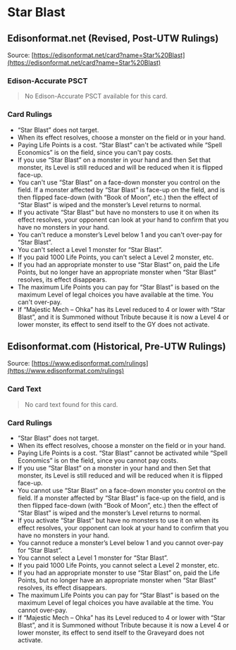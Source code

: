 # Star Blast

## Edisonformat.net (Revised, Post-UTW Rulings)

Source: [https://edisonformat.net/card?name=Star%20Blast](https://edisonformat.net/card?name=Star%20Blast)

### Edison-Accurate PSCT

> No Edison-Accurate PSCT available for this card.

### Card Rulings

*   “Star Blast” does not target.
*   When its effect resolves, choose a monster on the field or in your hand.
*   Paying Life Points is a cost. “Star Blast” can't be activated while “Spell Economics” is on the field, since you can't pay costs.
*   If you use “Star Blast” on a monster in your hand and then Set that monster, its Level is still reduced and will be reduced when it is flipped face-up.
*   You can't use “Star Blast” on a face-down monster you control on the field. If a monster affected by “Star Blast” is face-up on the field, and is then flipped face-down (with “Book of Moon”, etc.) then the effect of “Star Blast” is wiped and the monster’s Level returns to normal.
*   If you activate “Star Blast” but have no monsters to use it on when its effect resolves, your opponent can look at your hand to confirm that you have no monsters in your hand.
*   You can't reduce a monster’s Level below 1 and you can't over-pay for “Star Blast”.
*   You can't select a Level 1 monster for “Star Blast”.
*   If you paid 1000 Life Points, you can't select a Level 2 monster, etc.
*   If you had an appropriate monster to use “Star Blast” on, paid the Life Points, but no longer have an appropriate monster when “Star Blast” resolves, its effect disappears.
*   The maximum Life Points you can pay for “Star Blast” is based on the maximum Level of legal choices you have available at the time. You can't over-pay.
*   If “Majestic Mech – Ohka” has its Level reduced to 4 or lower with “Star Blast”, and it is Summoned without Tribute because it is now a Level 4 or lower monster, its effect to send itself to the GY does not activate.


## Edisonformat.com (Historical, Pre-UTW Rulings)

Source: [https://www.edisonformat.com/rulings](https://www.edisonformat.com/rulings)

### Card Text

> No card text found for this card.

### Card Rulings

*   “Star Blast” does not target.
*   When its effect resolves, choose a monster on the field or in your hand.
*   Paying Life Points is a cost. “Star Blast” cannot be activated while “Spell Economics” is on the field, since you cannot pay costs.
*   If you use “Star Blast” on a monster in your hand and then Set that monster, its Level is still reduced and will be reduced when it is flipped face-up.
*   You cannot use “Star Blast” on a face-down monster you control on the field. If a monster affected by “Star Blast” is face-up on the field, and is then flipped face-down (with “Book of Moon”, etc.) then the effect of “Star Blast” is wiped and the monster’s Level returns to normal.
*   If you activate “Star Blast” but have no monsters to use it on when its effect resolves, your opponent can look at your hand to confirm that you have no monsters in your hand.
*   You cannot reduce a monster’s Level below 1 and you cannot over-pay for “Star Blast”.
*   You cannot select a Level 1 monster for “Star Blast”.
*   If you paid 1000 Life Points, you cannot select a Level 2 monster, etc.
*   If you had an appropriate monster to use “Star Blast” on, paid the Life Points, but no longer have an appropriate monster when “Star Blast” resolves, its effect disappears.
*   The maximum Life Points you can pay for “Star Blast” is based on the maximum Level of legal choices you have available at the time. You cannot over-pay.
*   If “Majestic Mech – Ohka” has its Level reduced to 4 or lower with “Star Blast”, and it is Summoned without Tribute because it is now a Level 4 or lower monster, its effect to send itself to the Graveyard does not activate.


